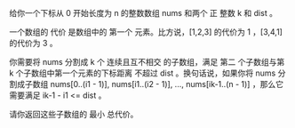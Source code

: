 给你一个下标从 0 开始长度为 n 的整数数组 nums 和两个 正 整数 k 和 dist 。

一个数组的 代价 是数组中的 第一个 元素。比方说，[1,2,3] 的代价为 1 ，[3,4,1] 的代价为 3 。

你需要将 nums 分割成 k 个 连续且互不相交 的子数组，满足 第二 个子数组与第 k 个子数组中第一个元素的下标距离 不超过 dist
。换句话说，如果你将 nums 分割成子数组 nums[0..(i1 - 1)], nums[i1..(i2 - 1)], ..., nums[ik-1..(n - 1)] ，那么它需要满足
ik-1 - i1 <= dist 。

请你返回这些子数组的 最小 总代价。